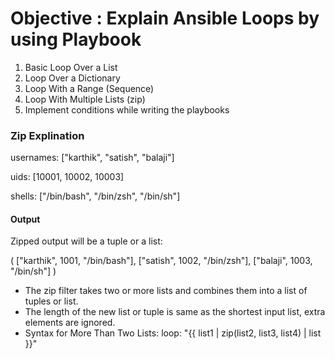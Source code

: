 # Objective : Explain Ansible Loops by using Playbook

1. Basic Loop Over a List
2. Loop Over a Dictionary
3. Loop With a Range (Sequence)
4. Loop With Multiple Lists (zip)
5. Implement conditions while writing the playbooks

### Zip Explination
   usernames: ["karthik", "satish", "balaji"]
   
   uids: [10001, 10002, 10003]
   
   shells: ["/bin/bash", "/bin/zsh", "/bin/sh"]

   #### Output
   Zipped output will be a tuple or a list:
   
   (
   ["karthik", 1001, "/bin/bash"],
   ["satish", 1002, "/bin/zsh"],
   ["balaji", 1003, "/bin/sh"]
   )

- The zip filter takes two or more lists and combines them into a list of tuples or list.
- The length of the new list or tuple is same as the shortest input list, extra elements are ignored.
- Syntax for More Than Two Lists:
    loop: "{{ list1 | zip(list2, list3, list4) | list }}"

